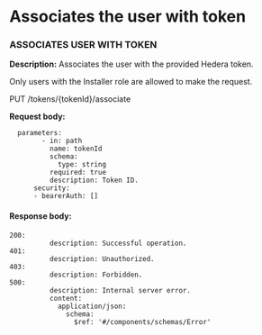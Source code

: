 # Associates the user with token

### ASSOCIATES USER WITH TOKEN

**Description:** Associates the user with the provided Hedera token.&#x20;

Only users with the Installer role are allowed to make the request.

PUT  /tokens/{tokenId}/associate

**Request body:**

```
  parameters:
        - in: path
          name: tokenId
          schema:
            type: string
          required: true
          description: Token ID.
      security:
      - bearerAuth: []
```

#### Response body:

```
200:
          description: Successful operation.
401:
          description: Unauthorized.
403:
          description: Forbidden.
500:
          description: Internal server error.
          content:
            application/json:
              schema:
                $ref: '#/components/schemas/Error'
```
